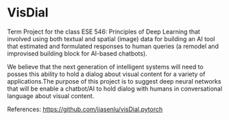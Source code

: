 # VisDial

Term Project for the class ESE 546: Principles of Deep Learning that involved using both textual and spatial (image) data for building an AI tool that estimated and formulated responses to human queries (a remodel and improvised building block for AI-based chatbots).

We believe that the next generation of intelligent systems will need to posses this ability to hold a dialog about visual content for a variety of applications.The purpose of this project is to suggest deep neural networks that will be enable a chatbot/AI to hold dialog with humans in conversational language about visual content.

References: 
https://github.com/jiasenlu/visDial.pytorch
